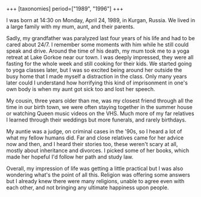 +++
[taxonomies]
period=["1989", "1996"]
+++

I was born at 14:30 on Monday, April 24, 1989, in Kurgan, Russia. We lived in a large family with my mum, aunt, and their parents. 

Sadly, my grandfather was paralyzed last four years of his life and had to be cared about 24/7. I remember some moments with him while he still could speak and drive. Around the time of his death, my mum took me to a yoga retreat at Lake Gorkoe near our town. I was deeply impressed, they were all fasting for the whole week and still cooking for their kids. We started going to yoga classes later, but I was so excited being around her outside the busy home that I made myself a distraction in the class. Only many years later could I understand how horrifying this kind of imprisonment in one's own body is when my aunt got sick too and lost her speech. 

My cousin, three years older than me, was my closest friend through all the time in our birth town, we were often staying together in the summer house or watching Queen music videos on the VHS. Much more of my far relatives I learned through their weddings but more funerals, and rarely birthdays. 

My auntie was a judge, on criminal cases in the '90s, so I heard a lot of what my fellow humans did. Far and close relatives came for her advice now and then, and I heard their stories too, these weren't scary at all, mostly about inheritance and divorces. I picked some of her books, which made her hopeful I'd follow her path and study law. 

Overall, my impression of life was getting a little practical but I was also wondering what's the point of all this. Religion was offering some answers but I already knew there were many religions, unable to agree even with each other, and not bringing any ultimate happiness upon people.

